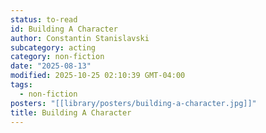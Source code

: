 ```yaml
---
status: to-read
id: Building A Character
author: Constantin Stanislavski
subcategory: acting
category: non-fiction
date: "2025-08-13"
modified: 2025-10-25 02:10:39 GMT-04:00
tags:
  - non-fiction
posters: "[[library/posters/building-a-character.jpg]]"
title: Building A Character
---
```

